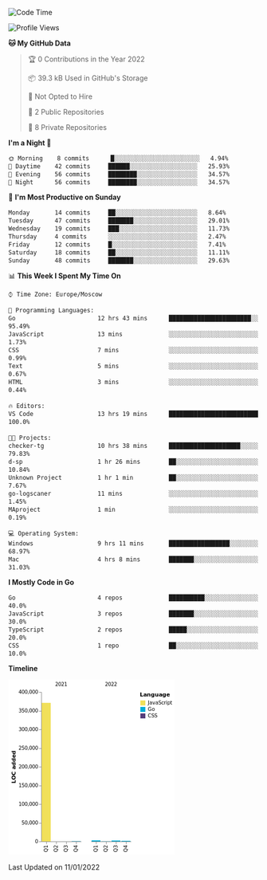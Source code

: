<!--START_SECTION:waka-->
![Code Time](http://img.shields.io/badge/Code%20Time-98%20hrs%2030%20mins-blue)

![Profile Views](http://img.shields.io/badge/Profile%20Views-0-blue)

**🐱 My GitHub Data** 

> 🏆 0 Contributions in the Year 2022
 > 
> 📦 39.3 kB Used in GitHub's Storage 
 > 
> 🚫 Not Opted to Hire
 > 
> 📜 2 Public Repositories 
 > 
> 🔑 8 Private Repositories  
 > 
**I'm a Night 🦉** 

```text
🌞 Morning    8 commits      █░░░░░░░░░░░░░░░░░░░░░░░░   4.94% 
🌆 Daytime    42 commits     ██████░░░░░░░░░░░░░░░░░░░   25.93% 
🌃 Evening    56 commits     ████████░░░░░░░░░░░░░░░░░   34.57% 
🌙 Night      56 commits     ████████░░░░░░░░░░░░░░░░░   34.57%

```
📅 **I'm Most Productive on Sunday** 

```text
Monday       14 commits     ██░░░░░░░░░░░░░░░░░░░░░░░   8.64% 
Tuesday      47 commits     ███████░░░░░░░░░░░░░░░░░░   29.01% 
Wednesday    19 commits     ███░░░░░░░░░░░░░░░░░░░░░░   11.73% 
Thursday     4 commits      ░░░░░░░░░░░░░░░░░░░░░░░░░   2.47% 
Friday       12 commits     █░░░░░░░░░░░░░░░░░░░░░░░░   7.41% 
Saturday     18 commits     ██░░░░░░░░░░░░░░░░░░░░░░░   11.11% 
Sunday       48 commits     ███████░░░░░░░░░░░░░░░░░░   29.63%

```


📊 **This Week I Spent My Time On** 

```text
⌚︎ Time Zone: Europe/Moscow

💬 Programming Languages: 
Go                       12 hrs 43 mins      ███████████████████████░░   95.49% 
JavaScript               13 mins             ░░░░░░░░░░░░░░░░░░░░░░░░░   1.73% 
CSS                      7 mins              ░░░░░░░░░░░░░░░░░░░░░░░░░   0.99% 
Text                     5 mins              ░░░░░░░░░░░░░░░░░░░░░░░░░   0.67% 
HTML                     3 mins              ░░░░░░░░░░░░░░░░░░░░░░░░░   0.44%

🔥 Editors: 
VS Code                  13 hrs 19 mins      █████████████████████████   100.0%

🐱‍💻 Projects: 
checker-tg               10 hrs 38 mins      ████████████████████░░░░░   79.83% 
d-sp                     1 hr 26 mins        ██░░░░░░░░░░░░░░░░░░░░░░░   10.84% 
Unknown Project          1 hr 1 min          ██░░░░░░░░░░░░░░░░░░░░░░░   7.67% 
go-logscaner             11 mins             ░░░░░░░░░░░░░░░░░░░░░░░░░   1.45% 
MAproject                1 min               ░░░░░░░░░░░░░░░░░░░░░░░░░   0.19%

💻 Operating System: 
Windows                  9 hrs 11 mins       █████████████████░░░░░░░░   68.97% 
Mac                      4 hrs 8 mins        ███████░░░░░░░░░░░░░░░░░░   31.03%

```

**I Mostly Code in Go** 

```text
Go                       4 repos             ██████████░░░░░░░░░░░░░░░   40.0% 
JavaScript               3 repos             ███████░░░░░░░░░░░░░░░░░░   30.0% 
TypeScript               2 repos             █████░░░░░░░░░░░░░░░░░░░░   20.0% 
CSS                      1 repo              ██░░░░░░░░░░░░░░░░░░░░░░░   10.0%

```


**Timeline**

![Chart not found](https://raw.githubusercontent.com/jeezft/jeezft/main/charts/bar_graph.png) 


 Last Updated on 11/01/2022
<!--END_SECTION:waka-->
